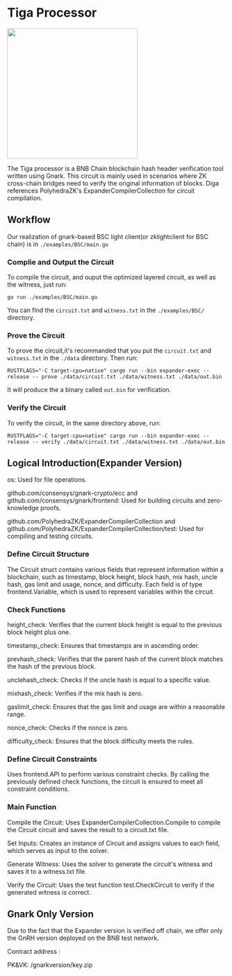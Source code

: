 # Tiga Processor

<img src="https://github.com/ZeroBase-Pro/Tiga-Processor/blob/main/tiga.png" width="300" >


The Tiga processor is a BNB Chain blockchain hash header verification tool written using Gnark. This circuit is mainly used in scenarios where ZK cross-chain bridges need to verify the original information of blocks. Diga references PolyhedraZK's ExpanderCompilerCollection for circuit compilation.

## Workflow

Our realization of gnark-based BSC light client(or zklightclient for BSC chain) is in ``./examples/BSC/main.go``


### Complie and Output the Circuit 

To compile the circuit, and ouput the optimized layered circuit, as well as the witness, just run:

```
go run ./examples/BSC/main.go
```

You can find the ``circuit.txt`` and ``witness.txt`` in the ``./examples/BSC/`` directory.


### Prove the Circuit

To prove the circuit,it's recommanded that you put the ``circuit.txt`` and ``witness.txt`` in the ``./data`` directory. Then run:

```
RUSTFLAGS="-C target-cpu=native" cargo run --bin expander-exec --release -- prove ./data/circuit.txt ./data/witness.txt ./data/out.bin
```

It will produce the a binary called ``out.bin`` for verification.

### Verify the Circuit

To verify the circuit, in the same directory above, run:

```
RUSTFLAGS="-C target-cpu=native" cargo run --bin expander-exec --release -- verify ./data/circuit.txt ./data/witness.txt ./data/out.bin
```

## Logical Introduction(Expander Version)

os: Used for file operations.

github.com/consensys/gnark-crypto/ecc and github.com/consensys/gnark/frontend: Used for building circuits and zero-knowledge proofs.

github.com/PolyhedraZK/ExpanderCompilerCollection and github.com/PolyhedraZK/ExpanderCompilerCollection/test: Used for compiling and testing circuits.

### Define Circuit Structure

The Circuit struct contains various fields that represent information within a blockchain, such as timestamp, block height, block hash, mix hash, uncle hash, gas limit and usage, nonce, and difficulty.
Each field is of type frontend.Variable, which is used to represent variables within the circuit.

### Check Functions

height_check: Verifies that the current block height is equal to the previous block height plus one.

timestamp_check: Ensures that timestamps are in ascending order.

prevhash_check: Verifies that the parent hash of the current block matches the hash of the previous block.

unclehash_check: Checks if the uncle hash is equal to a specific value.

mixhash_check: Verifies if the mix hash is zero.

gaslimit_check: Ensures that the gas limit and usage are within a reasonable range.

nonce_check: Checks if the nonce is zero.

difficulty_check: Ensures that the block difficulty meets the rules.

### Define Circuit Constraints

Uses frontend.API to perform various constraint checks. By calling the previously defined check functions, the circuit is ensured to meet all constraint conditions.

### Main Function

Compile the Circuit: Uses ExpanderCompilerCollection.Compile to compile the Circuit circuit and saves the result to a circuit.txt file.

Set Inputs: Creates an instance of Circuit and assigns values to each field, which serves as input to the solver.

Generate Witness: Uses the solver to generate the circuit's witness and saves it to a witness.txt file.

Verify the Circuit: Uses the test function test.CheckCircuit to verify if the generated witness is correct.

## Gnark Only Version

Due to the fact that the Expander version is verified off chain, we offer only the GnRH version deployed on the BNB test network.

Contract address : 

PK&VK: /gnarkversion/key.zip


